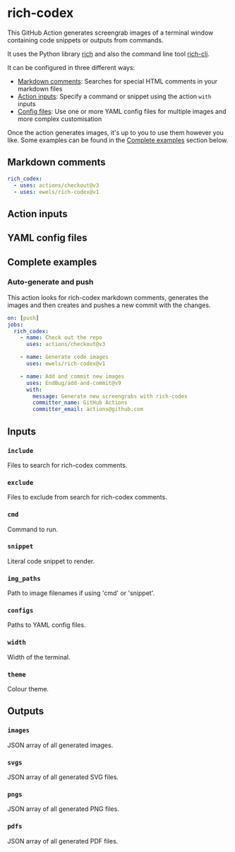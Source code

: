 # rich-codex

This GitHub Action generates screengrab images of a terminal window containing code snippets or outputs from commands.

It uses the Python library [rich](https://github.com/textualize/rich) and also the command line tool [rich-cli](https://github.com/textualize/rich-cli/).

It can be configured in three different ways:

- [Markdown comments](#markdown-comments): Searches for special HTML comments in your markdown files
- [Action inputs](#action-inputs): Specify a command or snippet using the action `with` inputs
- [Config files](#yaml-config-files): Use one or more YAML config files for multiple images and more complex customisation

Once the action generates images, it's up to you to use them however you like.
Some examples can be found in the [Complete examples](#complete-examples) section below.

## Markdown comments

```yaml
rich_codex:
  - uses: actions/checkout@v3
  - uses: ewels/rich-codex@v1
```

## Action inputs

## YAML config files

## Complete examples

### Auto-generate and push

This action looks for rich-codex markdown comments, generates the images and then creates and pushes a new commit with the changes.

```yaml
on: [push]
jobs:
  rich_codex:
    - name: Check out the repo
      uses: actions/checkout@v3

    - name: Generate code images
      uses: ewels/rich-codex@v1

    - name: Add and commit new images
      uses: EndBug/add-and-commit@v9
      with:
        message: Generate new screengrabs with rich-codex
        committer_name: GitHub Actions
        committer_email: actions@github.com
```

## Inputs

### `include`

Files to search for rich-codex comments.

### `exclude`

Files to exclude from search for rich-codex comments.

### `cmd`

Command to run.

### `snippet`

Literal code snippet to render.

### `img_paths`

Path to image filenames if using 'cmd' or 'snippet'.

### `configs`

Paths to YAML config files.

### `width`

Width of the terminal.

### `theme`

Colour theme.

## Outputs

### `images`

JSON array of all generated images.

### `svgs`

JSON array of all generated SVG files.

### `pngs`

JSON array of all generated PNG files.

### `pdfs`

JSON array of all generated PDF files.
